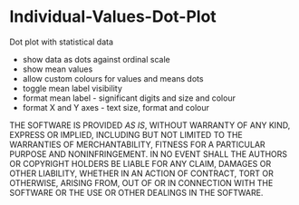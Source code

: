 # Individual-Values-Dot-Plot
Dot plot with statistical data
- show data as dots against ordinal scale
- show mean values
- allow custom colours for values and means dots
- toggle mean label visibility
- format mean label - significant digits and size and colour
- format X and Y axes - text size, format and colour



THE SOFTWARE IS PROVIDED *AS IS*, WITHOUT WARRANTY OF ANY KIND, EXPRESS OR 
IMPLIED, INCLUDING BUT NOT LIMITED TO THE WARRANTIES OF MERCHANTABILITY, 
FITNESS FOR A PARTICULAR PURPOSE AND NONINFRINGEMENT. IN NO EVENT SHALL THE 
AUTHORS OR COPYRIGHT HOLDERS BE LIABLE FOR ANY CLAIM, DAMAGES OR OTHER 
LIABILITY, WHETHER IN AN ACTION OF CONTRACT, TORT OR OTHERWISE, ARISING FROM,
OUT OF OR IN CONNECTION WITH THE SOFTWARE OR THE USE OR OTHER DEALINGS IN
THE SOFTWARE.
